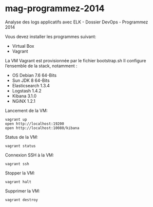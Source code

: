 mag-programmez-2014
===================

Analyse des logs applicatifs avec ELK - Dossier DevOps - Programmez 2014

Vous devez installer les programmes suivant:
* Virtual Box
* Vagrant

La VM Vagrant est provisionnée par le fichier bootstrap.sh
Il configure l’ensemble de la stack, notamment :
* OS Debian 7.6 64-Bits
* Sun JDK 8 64-Bits
* Elasticsearch 1.3.4
* Logstash 1.4.2
* Kibana 3.1.0
* NGiNX 1.2.1

Lancement de la VM:
    
    vagrant up
    open http://localhost:19200
    open http://localhost:10080/kibana

Status de la VM:

    vagrant status


Connexion SSH à la VM:

    vagrant ssh


Stopper la VM:

    vagrant halt


Supprimer la VM:

    vagrant destroy


